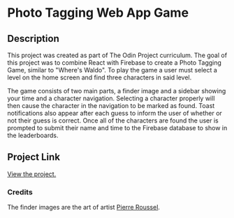 # Photo Tagging Web App Game

## Description

This project was created as part of The Odin Project curriculum.
The goal of this project was to combine React with Firebase to create
a Photo Tagging Game, similar to "Where's Waldo". To play the game a user
must select a level on the home screen and find three characters in said level.

The game consists of two main parts, a finder image and a sidebar showing
your time and a character navigation. Selecting a character properly will then cause the
character in the navigation to be marked as found. Toast notifications also appear
after each guess to inform the user of whether or not their guess is correct. Once all of
the characters are found the user is prompted to submit their name and time to the
Firebase database to show in the leaderboards.

## Project Link

<a href="https://bst003.github.io/photo-tagging-webapp">View the project.</a>

### Credits

The finder images are the art of artist <a href="https://www.artstation.com/pierreroussel">Pierre Roussel</a>.
